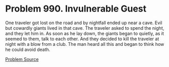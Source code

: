# Problem 990. Invulnerable Guest 

One traveler got lost on the road and by nightfall ended up near a cave. Evil but cowardly giants lived in that cave. The traveler asked to spend the night, and they let him in. As soon as he lay down, the giants began to quietly, as it seemed to them, talk to each other. And they decided to kill the traveler at night with a blow from a club. The man heard all this and began to think how he could avoid death.

[Problem Source](https://www.trizland.ru/tasks/1435/)